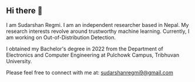 ## Hi there 👋

I am Sudarshan Regmi. I am an independent researcher based in Nepal. My research interests revolve around trustworthy machine learning. Currently, I am working on Out-of-Distribution Detection.

I obtained my Bachelor's degree in 2022 from the Department of Electronics and Computer Engineering at Pulchowk Campus, Tribhuvan University.

Please feel free to connect with me at: sudarshanregmi9@gmail.com
<!--
**sudarshanregmi/sudarshanregmi** is a ✨ _special_ ✨ repository because its `README.md` (this file) appears on your GitHub profile.

Here are some ideas to get you started:

- 🔭 I’m currently working on ...
- 🌱 I’m currently learning ...
- 👯 I’m looking to collaborate on ...
- 🤔 I’m looking for help with ...
- 💬 Ask me about ...
- 📫 How to reach me: ...
- 😄 Pronouns: ...
- ⚡ Fun fact: ...
-->
